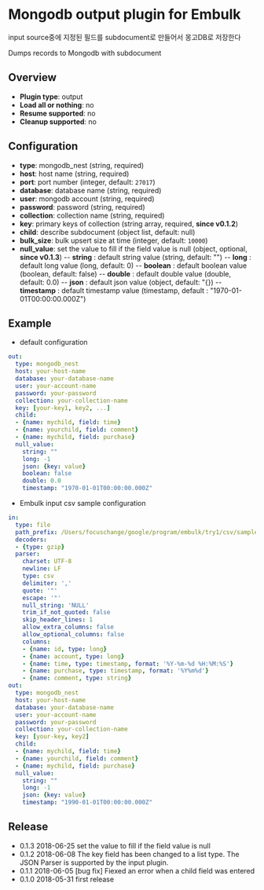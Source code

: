 # Mongodb output plugin for Embulk

input source중에 지정된 필드를 subdocument로 만들어서 몽고DB로 저장한다

Dumps records to Mongodb with subdocument

## Overview

* **Plugin type**: output
* **Load all or nothing**: no
* **Resume supported**: no
* **Cleanup supported**: no

## Configuration

- **type**: mongodb_nest (string, required)
- **host**: host name (string, required)
- **port**: port number (integer, default: `27017`)
- **database**: database name (string, required)
- **user**: mongodb account (string, required)
- **password**: password (string, required)
- **collection**: collection name (string, required)
- **key**: primary keys of collection (string array, required, **since v0.1.2**)
- **child**: describe subdocument  (object list, default: null)
- **bulk_size**: bulk upsert size at time (integer, default: `10000`)
- **null_value**: set the value to fill if the field value is null (object, optional, **since v0.1.3**)
-- **string** : default string value (string, default: "")
-- **long** : default long value (long, default: 0)
-- **boolean** : default boolean value (boolean, default: false)
-- **double** : default double value (double, default: 0.0)
-- **json** : default json value (object, default: "{})
-- **timestamp** : default timestamp value (timestamp, default : "1970-01-01T00:00:00.000Z")



## Example

* default configuration
```yaml
out:
  type: mongodb_nest
  host: your-host-name
  database: your-database-name
  user: your-account-name
  password: your-password
  collection: your-collection-name
  key: [your-key1, key2, ...]
  child:
  - {name: mychild, field: time}
  - {name: yourchild, field: comment}
  - {name: mychild, field: purchase}
  null_value:
    string: ""
    long: -1
    json: {key: value}
    boolean: false
    double: 0.0
    timestamp: "1970-01-01T00:00:00.000Z"
```

* Embulk input csv sample configuration
```yaml
in:
  type: file
  path_prefix: /Users/focuschange/google/program/embulk/try1/csv/sample_
  decoders:
  - {type: gzip}
  parser:
    charset: UTF-8
    newline: LF
    type: csv
    delimiter: ','
    quote: '"'
    escape: '"'
    null_string: 'NULL'
    trim_if_not_quoted: false
    skip_header_lines: 1
    allow_extra_columns: false
    allow_optional_columns: false
    columns:
    - {name: id, type: long}
    - {name: account, type: long}
    - {name: time, type: timestamp, format: '%Y-%m-%d %H:%M:%S'}
    - {name: purchase, type: timestamp, format: '%Y%m%d'}
    - {name: comment, type: string}
out:
  type: mongodb_nest
  host: your-host-name
  database: your-database-name
  user: your-account-name
  password: your-password
  collection: your-collection-name
  key: [your-key, key2]
  child:
  - {name: mychild, field: time}
  - {name: yourchild, field: comment}
  - {name: mychild, field: purchase}
  null_value:
    string: ""
    long: -1
    json: {key: value}
    timestamp: "1990-01-01T00:00:00.000Z"
```


## Release
* 0.1.3 2018-06-25 set the value to fill if the field value is null
* 0.1.2 2018-06-08 The key field has been changed to a list type. The JSON Parser is supported by the input plugin.
* 0.1.1 2018-06-05 [bug fix] Fiexed an error when a child field was entered
* 0.1.0 2018-05-31 first release


